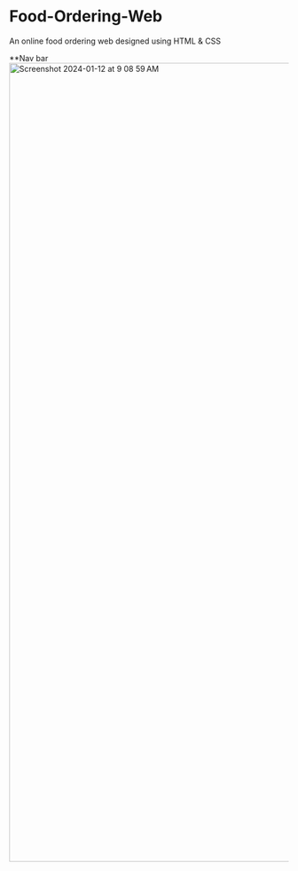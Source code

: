 # Food-Ordering-Web
An online food ordering web designed using HTML &amp; CSS

**Nav bar
<img width="1438" alt="Screenshot 2024-01-12 at 9 08 59 AM" src="https://github.com/Ujjawal-Kothari/Food-Ordering-Web/assets/76099422/a35be75e-fdae-4e5c-8419-e95789ab7289">





